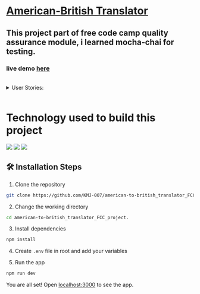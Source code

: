 # [American-British Translator](https://www.freecodecamp.org/learn/quality-assurance/quality-assurance-projects/american-british-translator)







## This project part of free code camp quality assurance module, i learned mocha-chai for testing.  
### live demo [here](https://american-to-britishtranslatorFCCproject.karanmj.repl.co)
  
 
 <br>
 <details>
    <summary>User Stories:</summary>

- All logic can go into /components/translator.js
- Complete the /api/translate route in /routes/api.js
- Create all of the unit/functional tests in tests/1_unit-tests.js and tests/2_functional-tests.js
- See the JavaScript files in /components for the different spelling and terms your application should translate
- To run the tests on Replit, set NODE_ENV to test without quotes in the .env file
- To run the tests in the console, use the command npm run test. To open the Replit console, press Ctrl+Shift+P (Cmd if on a Mac) and type "open shell"
- Write the following tests in tests/1_unit-tests.js:
 
- Translate Mangoes are my favorite fruit. to British English
- Translate I ate yogurt for breakfast. to British English
- Translate We had a party at my friend's condo. to British English
- Translate Can you toss this in the trashcan for me? to British English
- Translate The parking lot was full. to British English
- Translate Like a high tech Rube Goldberg machine. to British English
- Translate To play hooky means to skip class or work. to British English
- Translate No Mr. Bond, I expect you to die. to British English
- Translate Dr. Grosh will see you now. to British English
- Translate Lunch is at 12:15 today. to British English
- Translate We watched the footie match for a while. to American English
- Translate Paracetamol takes up to an hour to work. to American English
- Translate First, caramelise the onions. to American English
- Translate I spent the bank holiday at the funfair. to American English
- Translate I had a bicky then went to the chippy. to American English
- Translate I've just got bits and bobs in my bum bag. to American English
- Translate The car boot sale at Boxted Airfield was called off. to American English
- Translate Have you met Mrs Kalyani? to American English
- Translate Prof Joyner of King's College, London. to American English
- Translate Tea time is usually around 4 or 4.30. to American English
- Highlight translation in Mangoes are my favorite fruit.
- Highlight translation in I ate yogurt for breakfast.
- Highlight translation in We watched the footie match for a while.
- Highlight translation in Paracetamol takes up to an hour to work.
- Write the following tests in tests/2_functional-tests.js:

- Translation with text and locale fields: POST request to /api/translate
- Translation with text and invalid locale field: POST request to /api/translate
- Translation with missing text field: POST request to /api/translate
- Translation with missing locale field: POST request to /api/translate
- Translation with empty text: POST request to /api/translate
- Translation with text that needs no translation: POST request to /api/translate
</details>
 <br>

# Technology used to build this project

![](https://img.shields.io/badge/JavaScript-F7DF1E?style=for-the-badge&logo=javascript&logoColor=black)
![](https://img.shields.io/badge/Node.js-43853D?style=for-the-badge&logo=node.js&logoColor=white)
![](https://img.shields.io/badge/Express.js-404D59?style=for-the-badge)
<!-- ![](https://img.shields.io/badge/MongoDB-4EA94B?style=for-the-badge&logo=mongodb&logoColor=white) -->



## 🛠️ Installation Steps

1. Clone the repository

```bash
git clone https://github.com/KMJ-007/american-to-british_translator_FCC_project.git
```

2. Change the working directory

```bash
cd american-to-british_translator_FCC_project.
```

3. Install dependencies

```bash
npm install
```

4. Create `.env` file in root and add your variables

5. Run the app

```bash
npm run dev
```

You are all set! Open [localhost:3000](http://localhost:3000/) to see the app.



